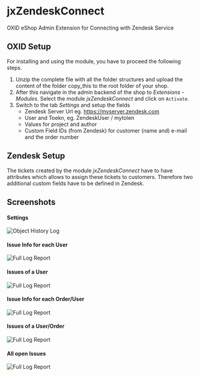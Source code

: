 # jxZendeskConnect #

OXID eShop Admin Extension for Connecting with Zendesk Service


## OXID Setup ##

For installing and using the module, you have to proceed the following steps.

1. Unzip the complete file with all the folder structures and upload the content of the folder copy_this to the root folder of your shop.
2. After this navigate in the admin backend of the shop to _Extensions_ - _Modules_. Select the module _jxZendeskConnect_ and click on `Activate`.
4. Switch to the tab _Settings_ and setup the fields
    * Zendesk Server Url eg. https://myserver.zendesk.com
    * User and Toekn, eg. ZendeskUser / mytolen
    * Values for project and author
    * Custom Field IDs (from Zendesk) for customer (name and) e-mail and the order number

## Zendesk Setup ##

The tickets created by the module _jxZendeskConnect_ have to have attributes which allows to assign these tickets to customers. Therefore two additional custom fields have to be defined in Zendesk.

## Screenshots ##

#### Settings ####
![Object History Log](https://github.com/job963/jxZendeskConnect/raw/master/docs/img/settings-de.png)

#### Issue Info for each User ####
![Full Log Report](https://github.com/job963/jxZendeskConnect/raw/master/docs/img/user-main-de.png)

#### Issues of a User ####
![Full Log Report](https://github.com/job963/jxZendeskConnect/raw/master/docs/img/user-zendesktickets-de.png)

#### Issue Info for each Order/User ####
![Full Log Report](https://github.com/job963/jxZendeskConnect/raw/master/docs/img/order-main-de.png)

#### Issues of a User/Order ####
![Full Log Report](https://github.com/job963/jxZendeskConnect/raw/master/docs/img/user-jiraissues-de.png)

#### All open Issues ####
![Full Log Report](https://github.com/job963/jxZendeskConnect/raw/master/docs/img/user-allissues-de.png)



